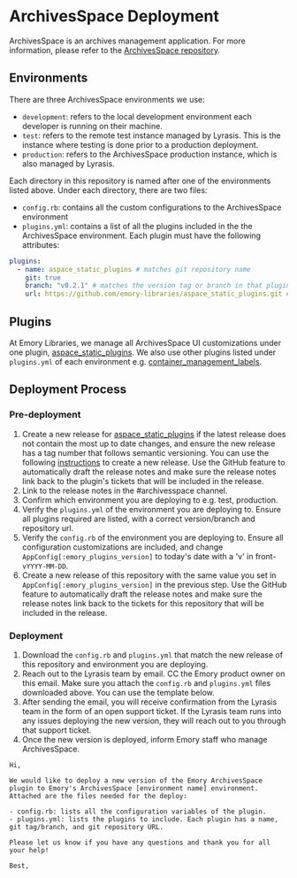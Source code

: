 # ArchivesSpace Deployment

ArchivesSpace is an archives management application. For more information, please refer to the [ArchivesSpace repository](https://github.com/archivesspace/archivesspace).

## Environments

There are three ArchivesSpace environments we use:

- `development`: refers to the local development environment each developer is running on their machine.
- `test`: refers to the remote test instance managed by Lyrasis. This is the instance where testing is done prior to a production deployment.
- `production`: refers to the ArchivesSpace production instance, which is also managed by Lyrasis.

Each directory in this repository is named after one of the environments listed above. Under each directory, there are two files:

- `config.rb`: contains all the custom configurations to the ArchivesSpace environment
- `plugins.yml`: contains a list of all the plugins included in the the ArchivesSpace environment. Each plugin must have the following attributes:

```yml
plugins:
  - name: aspace_static_plugins # matches git repository name
    git: true
    branch: "v0.2.1" # matches the version tag or branch in that plugin's repository
    url: https://github.com/emory-libraries/aspace_static_plugins.git # url of the plugin's git repository
```

## Plugins

At Emory Libraries, we manage all ArchivesSpace UI customizations under one plugin, [aspace_static_plugins](https://github.com/emory-libraries/aspace_static_plugins). We also use other plugins listed under `plugins.yml` of each environment e.g. [container_management_labels](https://github.com/emory-libraries/container_management_labels).

## Deployment Process

### Pre-deployment

1. Create a new release for [aspace_static_plugins](https://github.com/emory-libraries/aspace_static_plugins) if the latest release does not contain the most up to date changes, and ensure the new release has a tag number that follows semantic versioning. You can use the following [instructions](https://docs.github.com/en/repositories/releasing-projects-on-github/managing-releases-in-a-repository) to create a new release. Use the GitHub feature to automatically draft the release notes and make sure the release notes link back to the plugin's tickets that will be included in the release.
1. Link to the release notes in the #archivesspace channel.
1. Confirm which environment you are deploying to e.g. test, production.
1. Verify the `plugins.yml` of the environment you are deploying to. Ensure all plugins required are listed, with a correct version/branch and repository url.
1. Verify the `config.rb` of the environment you are deploying to. Ensure all configuration customizations are included, and change `AppConfig[:emory_plugins_version]` to today's date with a 'v' in front- `vYYYY-MM-DD`.
1. Create a new release of this repository with the same value you set in `AppConfig[:emory_plugins_version]` in the previous step. Use the GitHub feature to automatically draft the release notes and make sure the release notes link back to the tickets for this repository that will be included in the release.

### Deployment

1. Download the `config.rb` and `plugins.yml` that match the new release of this repository and environment you are deploying.
1. Reach out to the Lyrasis team by email. CC the Emory product owner on this email. Make sure you attach the `config.rb` and `plugins.yml` files downloaded above. You can use the template below.
1. After sending the email, you will receive confirmation from the Lyrasis team in the form of an open support ticket. If the Lyrasis team runs into any issues deploying the new version, they will reach out to you through that support ticket.
1. Once the new version is deployed, inform Emory staff who manage ArchivesSpace.

```
Hi,

We would like to deploy a new version of the Emory ArchivesSpace plugin to Emory's ArchivesSpace [environment name] environment. Attached are the files needed for the deploy:

- config.rb: lists all the configuration variables of the plugin.
- plugins.yml: lists the plugins to include. Each plugin has a name, git tag/branch, and git repository URL.

Please let us know if you have any questions and thank you for all your help!

Best,
```
